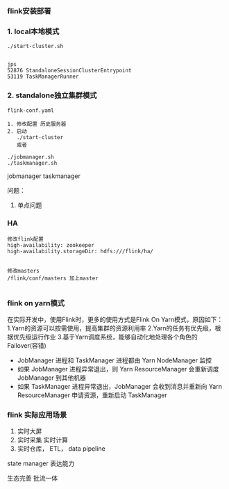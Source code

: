 ### flink安装部署

### 1. local本地模式



```shell
./start-cluster.sh


jps
52876 StandaloneSessionClusterEntrypoint
53119 TaskManagerRunner

```



### 2. standalone独立集群模式

`flink-conf.yaml`



```shell
1. 修改配置 历史服务器
2. 启动
   ./start-cluster
   或者

./jobmanager.sh
./taskmanager.sh
```




jobmanager
taskmanager


问题：
1. 单点问题


### HA

```shell
修改flink配置
high-availability: zookeeper
high-availability.storageDir: hdfs:///flink/ha/


修改masters
/flink/conf/masters 加上master


```



### flink on yarn模式
在实际开发中，使用Flink时，更多的使用方式是Flink On Yarn模式，原因如下：
1.Yarn的资源可以按需使用，提高集群的资源利用率
2.Yarn的任务有优先级，根据优先级运行作业
3.基于Yarn调度系统，能够自动化地处理各个角色的 Failover(容错)
* JobManager 进程和 TaskManager 进程都由 Yarn NodeManager 监控
* 如果 JobManager 进程异常退出，则 Yarn ResourceManager 会重新调度 JobManager 到其他机器
* 如果 TaskManager 进程异常退出，JobManager 会收到消息并重新向 Yarn ResourceManager 申请资源，重新启动 TaskManager






### flink 实际应用场景

1. 实时大屏
2. 实时采集 实时计算
3. 实时仓库， ETL， data pipeline



state manager
表达能力

生态完善
批流一体



